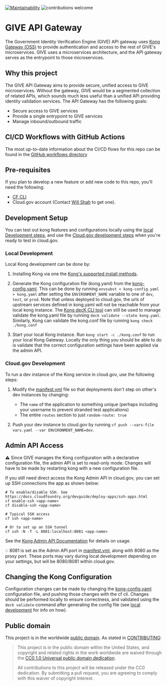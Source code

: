 [![Maintainability](https://api.codeclimate.com/v1/badges/51007637d64a020ca966/maintainability)](https://codeclimate.com/github/18F/identity-give-gateway-service/maintainability)
![contributions welcome](https://img.shields.io/badge/contributions-welcome-brightgreen.svg?style=flat)

# GIVE API Gateway
The Government Identity Verification Engine (GIVE) API gateway uses
[Kong Gateway (OSS)](https://docs.konghq.com/gateway-oss/) to provide
authentication and access to the rest of GIVE's microservices. GIVE uses a
microservices architecture, and the API gateway serves as the entrypoint to
those microservices.

## Why this project
The GIVE API Gateway aims to provide secure, unified access to GIVE
microservices. Without the gateway, GIVE would be a segmented collection of
related APIs, which sounds much less useful than a unified API providing
identity validation services. The API Gateway has the following goals:
* Secure access to GIVE services
* Provide a single entrypoint to GIVE services
* Manage inbound/outbound traffic

## CI/CD Workflows with GitHub Actions
The most up-to-date information about the CI/CD flows for this repo can be
found in the [GitHub workflows directory](https://github.com/18F/identity-give-gateway-service/tree/main/.github/workflows)

## Pre-requisites
If you plan to develop a new feature or add new code to this repo, you'll need
the following:
- [CF CLI](https://easydynamics.atlassian.net/wiki/spaces/GSATTS/pages/1252032607/Cloud.gov+CF+CLI+Setup)
- Cloud.gov account (Contact [Will Shah](mailto:wshah@easydynamics.com?subject=GSA%20Cloud.gov%20Account) to get one).

## Development Setup
You can test out kong features and configurations locally using the
[local Development steps](#Local-Development), and use the
[Cloud.gov development steps](#Cloud.gov-Development) when you're ready to test
in cloud.gov.

### Local Development
Local Kong development can be done by:
1. Installing Kong via one the [Kong's supported install methods](https://konghq.com/install/).

2. Generate the Kong configuration file (kong.yaml) from the
[kong-config.yaml](kong-config.yaml). This can be done by running `envsubst < kong-config.yaml > kong.yaml`
after setting the `ENVIRONMENT_NAME` variable to one of `dev`, `test`, or `prod`.
Note that unless deployed to cloud.gov, the urls of upstream services defined in kong.yaml
will not be reachable from your local kong instance. The 
[Kong decK CLI tool](https://docs.konghq.com/deck/overview/) can still be used to
manage validate the kong.yaml file by running `deck validate --state kong.yaml`.
Similarly, Kong can validate the kong.conf file by running `kong check ./kong.conf`

3. Start your local Kong instance. Run `kong start -c ./kong.conf` to run your local
Kong Gateway. Locally the only thing you should be able to do is validate that the 
correct configuration settings have been applied via the admin API.

### Cloud.gov Development
To run a dev instance of the Kong service in cloud.gov, use the following steps:

1. Modify the [manifest.yml](manifest.yml) file so that deployments don't step
on other's dev instances by changing:
    * The `name` of the application to something unique (perhaps including your username
      to prevent stranded test applications)
    * The entire `routes` section to just `random-route: true`

2. Push your dev instance to cloud.gov by running `cf push --vars-file vars.yaml --var ENVIRONMENT_NAME=dev`.

## Admin API Access

:warning: Since GIVE manages the Kong configuration with a declarative configuration file,
the admin API is set to read-only mode. Changes will have to be made by restarting kong with
a new configuration file.

If you still need direct access the Kong Admin API in cloud.gov, you can set up
SSH connections the app as shown below:

```shell
# To enable/disable SSH. See https://docs.cloudfoundry.org/devguide/deploy-apps/ssh-apps.html
cf enable-ssh <app-name>
cf disable-ssh <app-name>

# Typical SSH access
cf ssh <app-name>

# Or to set up an SSH tunnel
cf ssh -N -T -L 8081:localhost:8081 <app-name>
```

See the [Kong Admin API Documentation](https://docs.konghq.com/gateway-oss/2.3.x/admin-api/)
for details on usage.

:bulb: 8081 is set as the Admin API port in [manifest.yml](manifest.yml), along
with 8080 as the proxy port. These ports may vary during local development
depending on your settings, but will be 8080/8081 within cloud.gov.

## Changing the Kong Configuration
Configuration changes can be made by changing the [kong-config.yaml](kong-config.yaml)
configuration file, and pushing those changes with the cf cli. Changes should be
performed locally to ensure correctness, and validated using the `deck validate`
command after generating the config file (see [local development](#Local-Development)
for info on how).

## Public domain

This project is in the worldwide [public domain](LICENSE.md). As stated in
[CONTRIBUTING](CONTRIBUTING.md):

> This project is in the public domain within the United States, and copyright
and related rights in the work worldwide are waived through the
[CC0 1.0 Universal public domain dedication](https://creativecommons.org/publicdomain/zero/1.0/).
>
> All contributions to this project will be released under the CC0 dedication.
By submitting a pull request, you are agreeing to comply with this waiver of
copyright interest.
